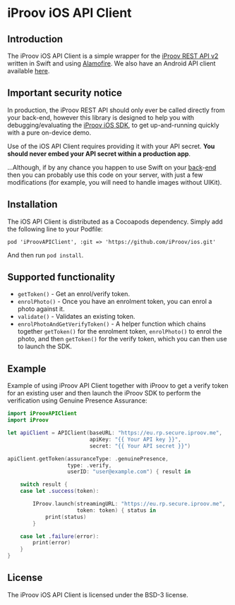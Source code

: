 # iProov iOS API Client

## Introduction

The iProov iOS API Client is a simple wrapper for the [iProov REST API v2](https://secure.iproov.me/docs.html) written in Swift and using [Alamofire](https://github.com/Alamofire/Alamofire). We also have an Android API client available [here](https://github.com/iProov/android-api-client).

## Important security notice

In production, the iProov REST API should only ever be called directly from your back-end, however this library is designed to help you with debugging/evaluating the [iProov iOS SDK](https://github.com/iProov/ios), to get up-and-running quickly with a pure on-device demo.

Use of the iOS API Client requires providing it with your API secret. **You should never embed your API secret within a production app**. 

...Although, if by any chance you happen to use Swift on your [back](https://vapor.codes/)-[end](https://perfect.org/) then you can probably use this code on your server, with just a few modifications (for example, you will need to handle images without UIKit).

## Installation

The iOS API Client is distributed as a Cocoapods dependency. Simply add the following line to your Podfile:

```
pod 'iProovAPIClient', :git => 'https://github.com/iProov/ios.git'
```

And then run `pod install`.

## Supported functionality

- `getToken()` - Get an enrol/verify token.
- `enrolPhoto()` - Once you have an enrolment token, you can enrol a photo against it.
- `validate()` - Validates an existing token.
- `enrolPhotoAndGetVerifyToken()` - A helper function which chains together `getToken()` for the enrolment token, `enrolPhoto()` to enrol the photo, and then `getToken()` for the verify token, which you can then use to launch the SDK.

## Example

Example of using iProov API Client together with iProov to get a verify token for an existing user and then launch the iProov SDK to perform the verification using Genuine Presence Assurance:

```swift
import iProovAPIClient
import iProov

let apiClient = APIClient(baseURL: "https://eu.rp.secure.iproov.me",
                          apiKey: "{{ Your API key }}",
                          secret: "{{ Your API secret }}")

apiClient.getToken(assuranceType: .genuinePresence,
                   type: .verify,
                   userID: "user@example.com") { result in

    switch result {
    case let .success(token):

        IProov.launch(streamingURL: "https://eu.rp.secure.iproov.me",
                      token: token) { status in
            print(status)
        }

    case let .failure(error):
        print(error)
    }
}
```

## License

The iProov iOS API Client is licensed under the BSD-3 license.
